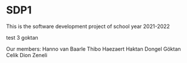 # SDP1
This is the software development project of school year 2021-2022

test 3 goktan

Our members:
Hanno van Baarle
Thibo Haezaert
Haktan Dongel
Göktan Celik
Dion Zeneli
